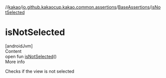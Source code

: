 //[kakao](../../../index.md)/[io.github.kakaocup.kakao.common.assertions](../index.md)/[BaseAssertions](index.md)/[isNotSelected](is-not-selected.md)



# isNotSelected  
[androidJvm]  
Content  
open fun [isNotSelected](is-not-selected.md)()  
More info  


Checks if the view is not selected

  




